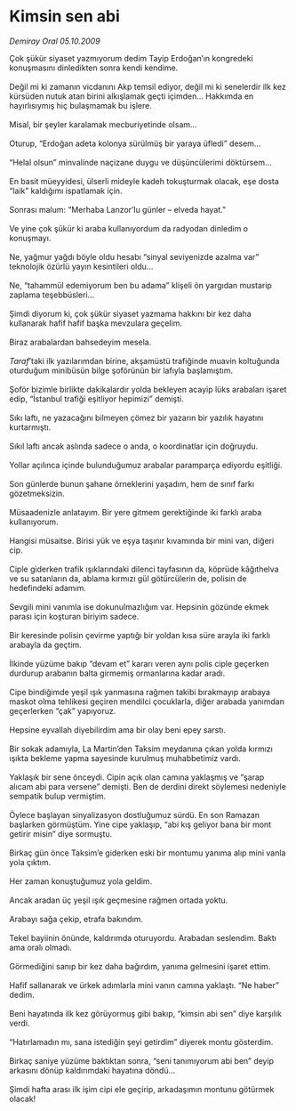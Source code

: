 # Kimsin sen abi

*Demiray Oral 05.10.2009*

<div class="taraf_structure_2col_1zq">
<div class="margen_n">



 <p>Çok şükür siyaset yazmıyorum dedim Tayip Erdoğan’ın kongredeki konuşmasını dinledikten sonra kendi kendime. <br/><br/>Değil mi ki zamanın vicdanını Akp temsil ediyor, değil mi ki senelerdir ilk kez kürsüden nutuk atan birini alkışlamak geçti içimden... Hakkımda en hayırlısıymış hiç bulaşmamak bu işlere. <br/><br/>Misal, bir şeyler karalamak mecburiyetinde olsam... <br/><br/>Oturup, “Erdoğan adeta kolonya sürülmüş bir yaraya üfledi” desem... <br/><br/>“Helal olsun” minvalinde naçizane duygu ve düşüncülerimi döktürsem... <br/><br/>En basit müeyyidesi, ülserli mideyle kadeh tokuşturmak olacak, eşe dosta “laik” kaldığımı ispatlamak için. <br/><br/>Sonrası malum: “Merhaba Lanzor’lu günler – elveda hayat.” <br/><br/>Ve yine çok şükür ki araba kullanıyordum da radyodan dinledim o konuşmayı. <br/><br/>Ne, yağmur yağdı böyle oldu hesabı “sinyal seviyenizde azalma var” teknolojik özürlü yayın kesintileri oldu... <br/><br/>Ne, “tahammül edemiyorum ben bu adama” klişeli ön yargıdan mustarip zaplama teşebbüsleri... <br/><br/>Şimdi diyorum ki, çok şükür siyaset yazmama hakkını bir kez daha kullanarak hafif hafif başka mevzulara geçelim. <br/><br/>Biraz arabalardan bahsedeyim mesela.<i> <br/><br/>Taraf</i>’taki ilk yazılarımdan birine, akşamüstü trafiğinde muavin koltuğunda oturduğum minibüsün bilge şoförünün bir lafıyla başlamıştım. <br/><br/>Şoför bizimle birlikte dakikalardır yolda bekleyen acayip lüks arabaları işaret edip, “İstanbul trafiği eşitliyor hepimizi” demişti. <br/><br/>Sıkı laftı, ne yazacağını bilmeyen çömez bir yazarın bir yazılık hayatını kurtarmıştı. <br/><br/>Sıkıl laftı ancak aslında sadece o anda, o koordinatlar için doğruydu. <br/><br/>Yollar açılınca içinde bulunduğumuz arabalar paramparça ediyordu eşitliği. <br/><br/>Son günlerde bunun şahane örneklerini yaşadım, hem de sınıf farkı gözetmeksizin. <br/><br/>Müsaadenizle anlatayım. Bir yere gitmem gerektiğinde iki farklı araba kullanıyorum. <br/><br/>Hangisi müsaitse. Birisi yük ve eşya taşınır kıvamında bir mini van, diğeri cip. <br/><br/>Ciple giderken trafik ışıklarındaki dilenci tayfasının da, köprüde kâğıthelva ve su satanların da, ablama kırmızı gül götürcülerin de, polisin de hedefindeki adamım. <br/><br/>Sevgili mini vanımla ise dokunulmazlığım var. Hepsinin gözünde ekmek parası için koşturan biriyim sadece. <br/><br/>Bir keresinde polisin çevirme yaptığı bir yoldan kısa süre arayla iki farklı arabayla da geçtim. <br/><br/>İlkinde yüzüme bakıp “devam et” kararı veren aynı polis ciple geçerken durdurup arabanın balta girmemiş ormanlarına kadar aradı. <br/><br/>Cipe bindiğimde yeşil ışık yanmasına rağmen takibi bırakmayıp arabaya maskot olma tehlikesi geçiren mendilci çocuklarla, diğer arabada yanımdan geçerlerken “çak” yapıyoruz. <br/><br/>Hepsine eyvallah diyebilirdim ama bir olay beni epey sarstı. <br/><br/>Bir sokak adamıyla, La Martin’den Taksim meydanına çıkan yolda kırmızı ışıkta bekleme yapma sayesinde kurulmuş muhabbetimiz vardı. <br/><br/>Yaklaşık bir sene önceydi. Cipin açık olan camına yaklaşmış ve “şarap alıcam abi para versene” demişti. Ben de derdini direkt söylemesi nedeniyle sempatik bulup vermiştim.<br/><br/>Öylece başlayan sinyalizasyon dostluğumuz sürdü. En son Ramazan başlarken görmüştüm. Yine cipe yaklaşıp, “abi kış geliyor bana bir mont getirir misin” diye sormuştu. <br/><br/>Birkaç gün önce Taksim’e giderken eski bir montumu yanıma alıp mini vanla yola çıktım. <br/><br/>Her zaman konuştuğumuz yola geldim. <br/><br/>Ancak aradan üç yeşil ışık geçmesine rağmen ortada yoktu. <br/><br/>Arabayı sağa çekip, etrafa bakındım. <br/><br/>Tekel bayiinin önünde, kaldırımda oturuyordu. Arabadan seslendim. Baktı ama oralı olmadı. <br/><br/>Görmediğini sanıp bir kez daha bağırdım, yanıma gelmesini işaret ettim. <br/><br/>Hafif sallanarak ve ürkek adımlarla mini vanın camına yaklaştı. “Ne haber” dedim. <br/><br/>Beni hayatında ilk kez görüyormuş gibi bakıp, “kimsin abi sen” diye karşılık verdi. <br/><br/>“Hatırlamadın mı, sana istediğin şeyi getirdim” diyerek montu gösterdim. <br/><br/>Birkaç saniye yüzüme baktıktan sonra, “seni tanımıyorum abi ben” deyip arkasını dönüp kaldırımdaki hayatına döndü... <br/><br/>Şimdi hafta arası ilk işim cipi ele geçirip, arkadaşımın montunu götürmek olacak!</p>
<br/>
<br/>
<br/>



<br/>


<div id="taraf_not">
</div>

</div>


</div>
